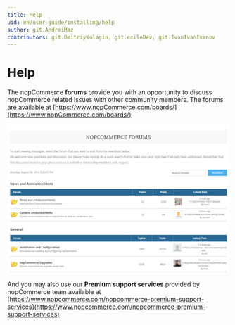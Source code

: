 ```yaml
---
title: Help
uid: en/user-guide/installing/help
author: git.AndreiMaz
contributors: git.DmitriyKulagin, git.exileDev, git.IvanIvanIvanov
---
```

# Help

The nopCommerce **forums** provide you with an opportunity to discuss nopCommerce related issues with other community members. The forums are available at [https://www.nopCommerce.com/boards/](https://www.nopCommerce.com/boards/)

![nopCommerce Forums](_static/help/forums.jpg)

And you may also use our **Premium support services** provided by nopCommerce team available at [https://www.nopcommerce.com/nopcommerce-premium-support-services](https://www.nopcommerce.com/nopcommerce-premium-support-services)
